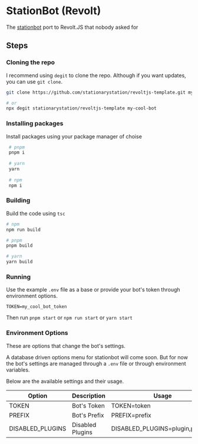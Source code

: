 # StationBot (Revolt)

The [stationbot](https://github.com/stationarystation/stationbot) port to Revolt.JS that nobody asked for

## Steps

### Cloning the repo

I recommend using `degit` to clone the repo. Although if you want updates,
you can use `git clone`.

```bash
git clone https://github.com/stationarystation/revoltjs-template.git my-cool-bot

# or
npx degit stationarystation/revoltjs-template my-cool-bot
```

### Installing packages

Install packages using your package manager of choise

```bash
 # pnpm
 pnpm i
 
 # yarn
 yarn
 
 # npm
 npm i
```

### Building

Build the code using `tsc`

```bash
# npm
npm run build

# pnpm
pnpm build

# yarn
yarn build
```

### Running

Use the example `.env` file as a base or provide your bot's token through
environment options.

```env
TOKEN=my_cool_bot_token
```

Then run `pnpm start` or `npm run start` or `yarn start`

### Environment Options

These are options that change the bot's settings.

A database driven options menu for stationbot will come soon. But for now
the bot's settings are managed through a `.env` file or through environment
variables.

Below are the available settings and their usage.


| Option           | Description      | Usage                              |
| ---------------- | ---------------- | ---------------------------------- |
| TOKEN            | Bot's Token      | TOKEN=token                        |
| PREFIX           | Bot's Prefix     | PREFIX=prefix                      |
| DISABLED_PLUGINS | Disabled Plugins | DISABLED_PLUGINS=plugin,plugin,... |
